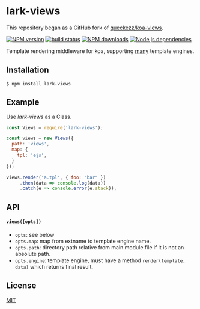 # lark-views

This repository began as a GitHub fork of [queckezz/koa-views](https://github.com/queckezz/koa-views).

[![NPM version][npm-image]][npm-url]
[![build status][travis-image]][travis-url]
[![NPM downloads][downloads-image]][npm-url]
[![Node.js dependencies][david-image]][david-url]

Template rendering middleware for koa, supporting [many](https://github.com/tj/consolidate.js#supported-template-engines) template engines.

## Installation

```
$ npm install lark-views
```

## Example

Use _lark-views_ as a Class.

```js
const Views = require('lark-views');

const views = new Views({
  path: 'views',
  map: {
    tpl: 'ejs',
  }
});

views.render('a.tpl', { foo: "bar" })
     .then(data => console.log(data))
     .catch(e => console.error(e.stack));
```

## API

#### `views([opts])`

* `opts`: see below
* `opts.map`: map from extname to template engine name.
* `opts.path`: directory path relative from main module file if it is not an absolute path.
* `opts.engine`: template engine, must have a method `render(template, data)` which returns final result.

## License

[MIT](./license)

[npm-image]: https://img.shields.io/npm/v/lark-views.svg?style=flat-square
[npm-url]: https://npmjs.org/package/lark-views
[travis-image]: https://img.shields.io/travis/larkjs/lark-views/master.svg?style=flat-square
[travis-url]: https://travis-ci.org/larkjs/lark-views
[downloads-image]: https://img.shields.io/npm/dm/lark-views.svg?style=flat-square
[david-image]: https://img.shields.io/david/larkjs/lark-views.svg?style=flat-square
[david-url]: https://david-dm.org/larkjs/lark-views
